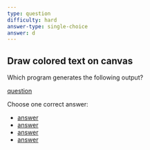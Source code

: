 ```yaml
---
type: question
difficulty: hard
answer-type: single-choice
answer: d
---
```


## Draw colored text on canvas

Which program generates the following output?

[question](colored/d.evy "evy:svg")

Choose one correct answer:

- [answer](colored/a.evy "evy:source")
- [answer](colored/b.evy "evy:source")
- [answer](colored/c.evy "evy:source")
- [answer](colored/d.evy "evy:source")
